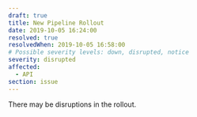 ```yaml
---
draft: true
title: New Pipeline Rollout
date: 2019-10-05 16:24:00 
resolved: true
resolvedWhen: 2019-10-05 16:58:00 
# Possible severity levels: down, disrupted, notice
severity: disrupted
affected:
  - API
section: issue
---
```


There may be disruptions in the rollout.
 